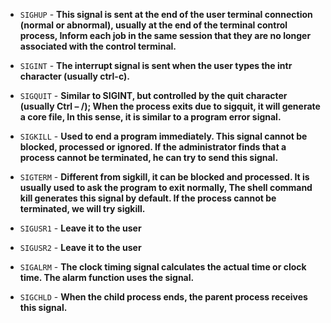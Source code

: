 * `SIGHUP` - 
**This signal is sent at the end of the user terminal connection (normal or abnormal), usually at the end of the terminal control process,
Inform each job in the same session that they are no longer associated with the control terminal.**

* `SIGINT` -
**The interrupt signal is sent when the user types the intr character (usually ctrl-c).**

* `SIGQUIT` -
**Similar to SIGINT, but controlled by the quit character (usually Ctrl – /); When the process exits due to sigquit, it will generate a core file,
In this sense, it is similar to a program error signal.**

* `SIGKILL` -
**Used to end a program immediately. This signal cannot be blocked, processed or ignored. If the administrator finds that a process cannot be terminated, he can try to send this signal.**

* `SIGTERM` -
**Different from sigkill, it can be blocked and processed. It is usually used to ask the program to exit normally,
The shell command kill generates this signal by default. If the process cannot be terminated, we will try sigkill.**

* `SIGUSR1` -
**Leave it to the user**

* `SIGUSR2` -
**Leave it to the user**

* `SIGALRM` -
**The clock timing signal calculates the actual time or clock time. The alarm function uses the signal.**

* `SIGCHLD` -
**When the child process ends, the parent process receives this signal.**
